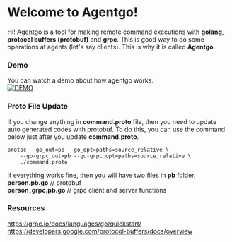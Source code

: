 # Welcome to Agentgo!

Hi! Agentgo is a tool for making remote command executions with **golang**, **protocol buffers (protobuf)** and **grpc**. This is good way to do some operations at agents (let's say clients). This is why it is called **Agentgo**.

### Demo
You can watch a demo about how agentgo works.  
[![DEMO](https://img.youtube.com/vi/kuIA8ic2cf8/0.jpg)](https://www.youtube.com/watch?v=kuIA8ic2cf8)

  
### Proto File Update
If you change anything in **command.proto** file, then you need to update auto generated codes with protobuf. To do this, you can use the command below just after you update **command.proto**.

    protoc --go_out=pb --go_opt=paths=source_relative \
    	--go-grpc_out=pb --go-grpc_opt=paths=source_relative \
    	./command.proto

If everything works fine, then you will have two files in **pb** folder.  
**person.pb.go** // protobuf  
**person_grpc.pb.go** // grpc client and server functions

### Resources
https://grpc.io/docs/languages/go/quickstart/  
https://developers.google.com/protocol-buffers/docs/overview
